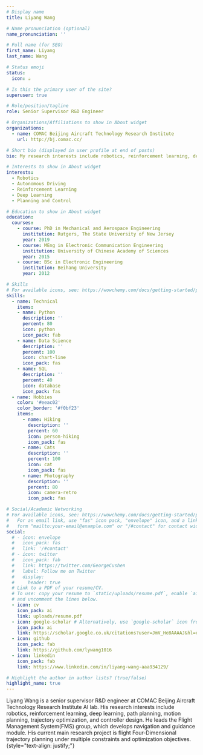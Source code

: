```yaml
---
# Display name
title: Liyang Wang

# Name pronunciation (optional)
name_pronunciation: ''

# Full name (for SEO)
first_name: Liyang
last_name: Wang

# Status emoji
status:
  icon: ☕️

# Is this the primary user of the site?
superuser: true

# Role/position/tagline
role: Senior Supervisor R&D Engineer

# Organizations/Affiliations to show in About widget
organizations:
  - name: COMAC Beijing Aircraft Technology Research Institute
    url: http://bj.comac.cc/

# Short bio (displayed in user profile at end of posts)
bio: My research interests include robotics, reinforcement learning, deep learning, path planning, motion planning, trajectory optimization, and controller design.

# Interests to show in About widget
interests:
  - Robotics
  - Autonomous Driving
  - Reinforcement Learning
  - Deep Learning
  - Planning and Control

# Education to show in About widget
education:
  courses:
    - course: PhD in Mechanical and Aerospace Engineering
      institution: Rutgers, The State University of New Jersey
      year: 2019
    - course: MEng in Electronic Communication Engineering
      institution: University of Chinese Academy of Sciences
      year: 2015
    - course: BSc in Electronic Engineering
      institution: Beihang University
      year: 2012

# Skills
# For available icons, see: https://wowchemy.com/docs/getting-started/page-builder/#icons
skills:
  - name: Technical
    items:
    - name: Python
      description: ''
      percent: 80
      icon: python
      icon_pack: fab
    - name: Data Science
      description: ''
      percent: 100
      icon: chart-line
      icon_pack: fas
    - name: SQL
      description: ''
      percent: 40
      icon: database
      icon_pack: fas
  - name: Hobbies
    color: '#eeac02'
    color_border: '#f0bf23'
    items:
      - name: Hiking
        description: ''
        percent: 60
        icon: person-hiking
        icon_pack: fas
      - name: Cats
        description: ''
        percent: 100
        icon: cat
        icon_pack: fas
      - name: Photography
        description: ''
        percent: 80
        icon: camera-retro
        icon_pack: fas

# Social/Academic Networking
# For available icons, see: https://wowchemy.com/docs/getting-started/page-builder/#icons
#   For an email link, use "fas" icon pack, "envelope" icon, and a link in the
#   form "mailto:your-email@example.com" or "/#contact" for contact widget.
social:
  # - icon: envelope
  #   icon_pack: fas
  #   link: '/#contact'
  # - icon: twitter
  #   icon_pack: fab
  #   link: https://twitter.com/GeorgeCushen
  #   label: Follow me on Twitter
  #   display:
  #     header: true
  # Link to a PDF of your resume/CV.
  # To use: copy your resume to `static/uploads/resume.pdf`, enable `ai` icons in `params.yaml`,
  # and uncomment the lines below.
  - icon: cv
    icon_pack: ai
    link: uploads/resume.pdf
  - icon: google-scholar # Alternatively, use `google-scholar` icon from `ai` icon pack
    icon_pack: ai
    link: https://scholar.google.co.uk/citations?user=JmV_He8AAAAJ&hl=en
  - icon: github
    icon_pack: fab
    link: https://github.com/lywang1016
  - icon: linkedin
    icon_pack: fab
    link: https://www.linkedin.com/in/liyang-wang-aaa934129/

# Highlight the author in author lists? (true/false)
highlight_name: true
---
```


Liyang Wang is a senior supervisor R&D engineer at COMAC Beijing Aircraft Technology Research Institute AI lab. His research interests include robotics, reinforcement learning, deep learning, path planning, motion planning, trajectory optimization, and controller design. He leads the Flight Management System(FMS) group, which develops navigation and guidance module. His current main research project is flight Four-Dimensional trajectory planning under multiple constraints and optimization objectives.
{style="text-align: justify;"}
